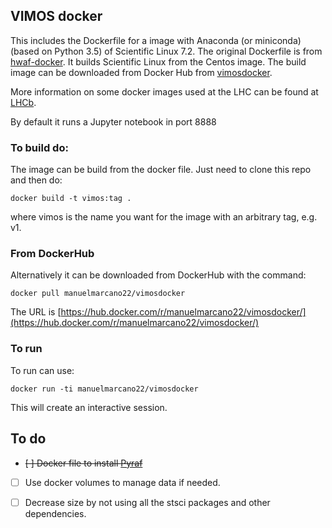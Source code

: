 ## VIMOS docker

This includes the Dockerfile for a image with Anaconda (or miniconda)(based on Python 3.5) of Scientific Linux 7.2. The original Dockerfile is from  [hwaf-docker](https://github.com/hwaf/hwaf-docker). It builds Scientific Linux from the Centos image. The build image can be downloaded from Docker Hub from [vimosdocker](https://hub.docker.com/r/manuelmarcano22/vimosdocker/).


More information on some docker images used at the LHC can be found at [LHCb](https://twiki.cern.ch/twiki/bin/view/LHCb/LHCbSoftOnDocker). 


By default it runs a Jupyter notebook in port 8888

### To build do:

The image can be build from the docker file. Just need to clone this repo and then do:

`docker build -t vimos:tag .`

where vimos is the name you want for the image with an arbitrary tag, e.g. v1. 

### From DockerHub

Alternatively it can be downloaded from DockerHub with the command:

`docker pull manuelmarcano22/vimosdocker`

The URL is [https://hub.docker.com/r/manuelmarcano22/vimosdocker/](https://hub.docker.com/r/manuelmarcano22/vimosdocker/)


### To run

To run can use:

`docker run -ti manuelmarcano22/vimosdocker`

This will create an interactive session. 


## To do

- ~~[ ] Docker file to install [Pyraf](http://www.stsci.edu/institute/software_hardware/pyraf)~~

- [ ] Use docker volumes to manage data if needed. 

- [ ]  Decrease size by not using all the stsci packages and other dependencies. 

